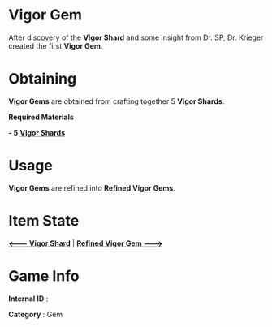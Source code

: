# Vigor Gem

After discovery of the **Vigor Shard** and some insight from Dr. SP, Dr. Krieger created the first **Vigor Gem**.

# Obtaining

**Vigor Gems** are obtained from crafting together 5 **Vigor Shards**.

**Required Materials**

**- 5** [**Vigor Shards**](https://github.com/AlphaMC0/Lone-Martian/blob/main/Gems/Vigor%20Shard.md) 

# Usage

**Vigor Gems** are refined into **Refined Vigor Gems**.

# Item State

[**<--- Vigor Shard**](https://github.com/AlphaMC0/Lone-Martian/blob/main/Gems/Vigor%20Shard.md) | [**Refined Vigor Gem --->**](https://github.com/AlphaMC0/Lone-Martian/blob/main/Refined%20Vigor%20Gem.md)

# Game Info

**Internal ID** : 

**Category** : Gem
